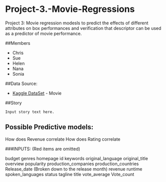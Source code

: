 # Project-3.-Movie-Regressions
Project 3: Movie regression modesls to predict the effects of different attributes on box performances and verification that descriptor can be used as a predictor of movie performance.

##Members
* Chris 
* Sue
* Helen
* Nana
* Sonia

##Data Source:
* [Kaggle DataSet](https://www.kaggle.com/tmdb/tmdb-movie-metadata#tmdb_5000_movies.csv/) - Movie

##Story


```
Input story text here.
```

## Possible Predictive models:
How does Revenue correlate
How does Rating correlate

###INPUTS: (Red items are omitted)

budget
genres
homepage
id
keywords
original_language
original_title
overview
popularity
production_companies
production_countries
Release_date (Broken down to the release month) 
revenue
runtime
spoken_languages
status
tagline
title
vote_average
Vote_count
